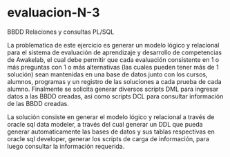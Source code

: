 # evaluacion-N-3
BBDD Relaciones y consultas PL/SQL

La problematica de este ejercicio es generar un modelo lógico y relacional para el sistema de evaluación de aprendizaje y desarrollo de competencias de Awakelab, el cual debe permitir que cada evaluación consistente en 1 o más preguntas con 1 o más alternativas (las cuales pueden tener más de 1 solución) sean mantenidas en una base de datos junto con los cursos, alumnos, programas y un registro de las soluciones a cada prueba de cada alumno.
Finalmente se solicita generar diversos scripts DML para ingresar datos a las BBDD creadas, asi como scripts DCL para consultar información de las BBDD creadas.

La solución consiste en generar el modelo lógico y relacional a través de oracle sql data modeler, a través del cual generar un DDL que pueda generar automaticamente las bases de datos y sus tablas respectivas en oracle sql developer, generar los scripts de carga de información, para luego consultar la información requerida.
